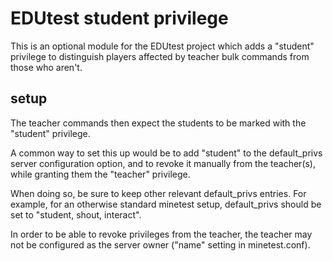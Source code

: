 # EDUtest student privilege

This is an optional module for the EDUtest project which adds a "student"
privilege to distinguish players affected by teacher bulk commands from
those who aren't.

## setup

The teacher commands then expect the students to be marked with the "student"
privilege.

A common way to set this up would be to add "student" to the default_privs
server configuration option, and to revoke it manually from the teacher(s),
while granting them the "teacher" privilege.

When doing so, be sure to keep other relevant default_privs entries. For
example, for an otherwise standard minetest setup, default_privs should be
set to "student, shout, interact".

In order to be able to revoke privileges from the teacher, the teacher may
not be configured as the server owner ("name" setting in minetest.conf).
